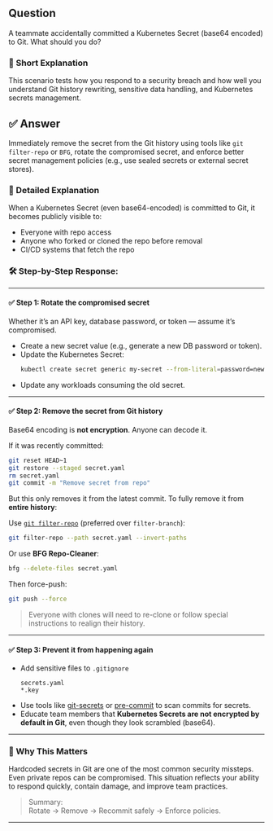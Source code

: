 
## Question  
A teammate accidentally committed a Kubernetes Secret (base64 encoded) to Git. What should you do?

### 📝 Short Explanation  
This scenario tests how you respond to a security breach and how well you understand Git history rewriting, sensitive data handling, and Kubernetes secrets management.

## ✅ Answer  
Immediately remove the secret from the Git history using tools like `git filter-repo` or `BFG`, rotate the compromised secret, and enforce better secret management policies (e.g., use sealed secrets or external secret stores).

### 📘 Detailed Explanation  

When a Kubernetes Secret (even base64-encoded) is committed to Git, it becomes publicly visible to:
- Everyone with repo access
- Anyone who forked or cloned the repo before removal
- CI/CD systems that fetch the repo

### 🛠️ Step-by-Step Response:

---

#### ✅ Step 1: Rotate the compromised secret  
Whether it’s an API key, database password, or token — assume it’s compromised.

- Create a new secret value (e.g., generate a new DB password or token).
- Update the Kubernetes Secret:
  ```bash
  kubectl create secret generic my-secret --from-literal=password=newpassword --dry-run=client -o yaml | kubectl apply -f -
  ```
- Update any workloads consuming the old secret.

---

#### ✅ Step 2: Remove the secret from Git history  
Base64 encoding is **not encryption**. Anyone can decode it.

If it was recently committed:
```bash
git reset HEAD~1
git restore --staged secret.yaml
rm secret.yaml
git commit -m "Remove secret from repo"
```

But this only removes it from the latest commit. To fully remove it from **entire history**:

Use [`git filter-repo`](https://github.com/newren/git-filter-repo) (preferred over `filter-branch`):
```bash
git filter-repo --path secret.yaml --invert-paths
```

Or use **BFG Repo-Cleaner**:
```bash
bfg --delete-files secret.yaml
```

Then force-push:
```bash
git push --force
```

> Everyone with clones will need to re-clone or follow special instructions to realign their history.

---

#### ✅ Step 3: Prevent it from happening again  
- Add sensitive files to `.gitignore`
  ```
  secrets.yaml
  *.key
  ```
- Use tools like [git-secrets](https://github.com/awslabs/git-secrets) or [pre-commit](https://pre-commit.com/) to scan commits for secrets.
- Educate team members that **Kubernetes Secrets are not encrypted by default in Git**, even though they look scrambled (base64).

---

### 🚫 Why This Matters  
Hardcoded secrets in Git are one of the most common security missteps. Even private repos can be compromised. This situation reflects your ability to respond quickly, contain damage, and improve team practices.

> Summary:  
> Rotate → Remove → Recommit safely → Enforce policies.

---
